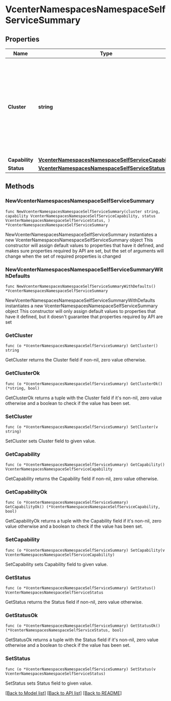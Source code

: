 # VcenterNamespacesNamespaceSelfServiceSummary

## Properties

Name | Type | Description | Notes
------------ | ------------- | ------------- | -------------
**Cluster** | **string** | Identifier for the cluster to which namespace service is associated. When clients pass a value of this structure as a parameter, the field must be an identifier for the resource type: ClusterComputeResource. When operations return a value of this structure as a result, the field will be an identifier for the resource type: ClusterComputeResource. | 
**Capability** | [**VcenterNamespacesNamespaceSelfServiceCapability**](VcenterNamespacesNamespaceSelfServiceCapability.md) |  | 
**Status** | [**VcenterNamespacesNamespaceSelfServiceStatus**](VcenterNamespacesNamespaceSelfServiceStatus.md) |  | 

## Methods

### NewVcenterNamespacesNamespaceSelfServiceSummary

`func NewVcenterNamespacesNamespaceSelfServiceSummary(cluster string, capability VcenterNamespacesNamespaceSelfServiceCapability, status VcenterNamespacesNamespaceSelfServiceStatus, ) *VcenterNamespacesNamespaceSelfServiceSummary`

NewVcenterNamespacesNamespaceSelfServiceSummary instantiates a new VcenterNamespacesNamespaceSelfServiceSummary object
This constructor will assign default values to properties that have it defined,
and makes sure properties required by API are set, but the set of arguments
will change when the set of required properties is changed

### NewVcenterNamespacesNamespaceSelfServiceSummaryWithDefaults

`func NewVcenterNamespacesNamespaceSelfServiceSummaryWithDefaults() *VcenterNamespacesNamespaceSelfServiceSummary`

NewVcenterNamespacesNamespaceSelfServiceSummaryWithDefaults instantiates a new VcenterNamespacesNamespaceSelfServiceSummary object
This constructor will only assign default values to properties that have it defined,
but it doesn't guarantee that properties required by API are set

### GetCluster

`func (o *VcenterNamespacesNamespaceSelfServiceSummary) GetCluster() string`

GetCluster returns the Cluster field if non-nil, zero value otherwise.

### GetClusterOk

`func (o *VcenterNamespacesNamespaceSelfServiceSummary) GetClusterOk() (*string, bool)`

GetClusterOk returns a tuple with the Cluster field if it's non-nil, zero value otherwise
and a boolean to check if the value has been set.

### SetCluster

`func (o *VcenterNamespacesNamespaceSelfServiceSummary) SetCluster(v string)`

SetCluster sets Cluster field to given value.


### GetCapability

`func (o *VcenterNamespacesNamespaceSelfServiceSummary) GetCapability() VcenterNamespacesNamespaceSelfServiceCapability`

GetCapability returns the Capability field if non-nil, zero value otherwise.

### GetCapabilityOk

`func (o *VcenterNamespacesNamespaceSelfServiceSummary) GetCapabilityOk() (*VcenterNamespacesNamespaceSelfServiceCapability, bool)`

GetCapabilityOk returns a tuple with the Capability field if it's non-nil, zero value otherwise
and a boolean to check if the value has been set.

### SetCapability

`func (o *VcenterNamespacesNamespaceSelfServiceSummary) SetCapability(v VcenterNamespacesNamespaceSelfServiceCapability)`

SetCapability sets Capability field to given value.


### GetStatus

`func (o *VcenterNamespacesNamespaceSelfServiceSummary) GetStatus() VcenterNamespacesNamespaceSelfServiceStatus`

GetStatus returns the Status field if non-nil, zero value otherwise.

### GetStatusOk

`func (o *VcenterNamespacesNamespaceSelfServiceSummary) GetStatusOk() (*VcenterNamespacesNamespaceSelfServiceStatus, bool)`

GetStatusOk returns a tuple with the Status field if it's non-nil, zero value otherwise
and a boolean to check if the value has been set.

### SetStatus

`func (o *VcenterNamespacesNamespaceSelfServiceSummary) SetStatus(v VcenterNamespacesNamespaceSelfServiceStatus)`

SetStatus sets Status field to given value.



[[Back to Model list]](../README.md#documentation-for-models) [[Back to API list]](../README.md#documentation-for-api-endpoints) [[Back to README]](../README.md)



